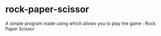 # rock-paper-scissor
A simple program made using which allows you to play the game : Rock Paper Scissor

